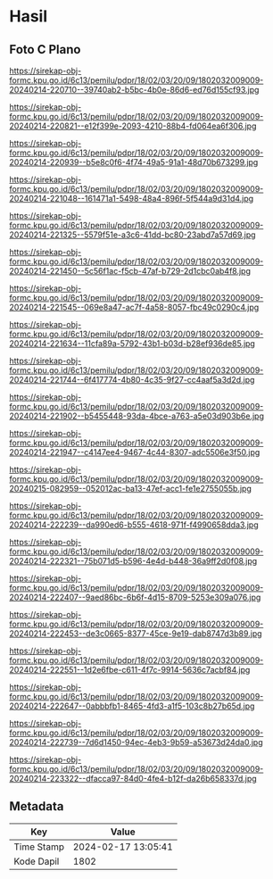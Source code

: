 # Hasil

## Foto C Plano

https://sirekap-obj-formc.kpu.go.id/6c13/pemilu/pdpr/18/02/03/20/09/1802032009009-20240214-220710--39740ab2-b5bc-4b0e-86d6-ed76d155cf93.jpg

https://sirekap-obj-formc.kpu.go.id/6c13/pemilu/pdpr/18/02/03/20/09/1802032009009-20240214-220821--e12f399e-2093-4210-88b4-fd064ea6f306.jpg

https://sirekap-obj-formc.kpu.go.id/6c13/pemilu/pdpr/18/02/03/20/09/1802032009009-20240214-220939--b5e8c0f6-4f74-49a5-91a1-48d70b673299.jpg

https://sirekap-obj-formc.kpu.go.id/6c13/pemilu/pdpr/18/02/03/20/09/1802032009009-20240214-221048--161471a1-5498-48a4-896f-5f544a9d31d4.jpg

https://sirekap-obj-formc.kpu.go.id/6c13/pemilu/pdpr/18/02/03/20/09/1802032009009-20240214-221325--5579f51e-a3c6-41dd-bc80-23abd7a57d69.jpg

https://sirekap-obj-formc.kpu.go.id/6c13/pemilu/pdpr/18/02/03/20/09/1802032009009-20240214-221450--5c56f1ac-f5cb-47af-b729-2d1cbc0ab4f8.jpg

https://sirekap-obj-formc.kpu.go.id/6c13/pemilu/pdpr/18/02/03/20/09/1802032009009-20240214-221545--069e8a47-ac7f-4a58-8057-fbc49c0290c4.jpg

https://sirekap-obj-formc.kpu.go.id/6c13/pemilu/pdpr/18/02/03/20/09/1802032009009-20240214-221634--11cfa89a-5792-43b1-b03d-b28ef936de85.jpg

https://sirekap-obj-formc.kpu.go.id/6c13/pemilu/pdpr/18/02/03/20/09/1802032009009-20240214-221744--6f417774-4b80-4c35-9f27-cc4aaf5a3d2d.jpg

https://sirekap-obj-formc.kpu.go.id/6c13/pemilu/pdpr/18/02/03/20/09/1802032009009-20240214-221902--b5455448-93da-4bce-a763-a5e03d903b6e.jpg

https://sirekap-obj-formc.kpu.go.id/6c13/pemilu/pdpr/18/02/03/20/09/1802032009009-20240214-221947--c4147ee4-9467-4c44-8307-adc5506e3f50.jpg

https://sirekap-obj-formc.kpu.go.id/6c13/pemilu/pdpr/18/02/03/20/09/1802032009009-20240215-082959--052012ac-ba13-47ef-acc1-fe1e2755055b.jpg

https://sirekap-obj-formc.kpu.go.id/6c13/pemilu/pdpr/18/02/03/20/09/1802032009009-20240214-222239--da990ed6-b555-4618-971f-f4990658dda3.jpg

https://sirekap-obj-formc.kpu.go.id/6c13/pemilu/pdpr/18/02/03/20/09/1802032009009-20240214-222321--75b071d5-b596-4e4d-b448-36a9ff2d0f08.jpg

https://sirekap-obj-formc.kpu.go.id/6c13/pemilu/pdpr/18/02/03/20/09/1802032009009-20240214-222407--9aed86bc-6b6f-4d15-8709-5253e309a076.jpg

https://sirekap-obj-formc.kpu.go.id/6c13/pemilu/pdpr/18/02/03/20/09/1802032009009-20240214-222453--de3c0665-8377-45ce-9e19-dab8747d3b89.jpg

https://sirekap-obj-formc.kpu.go.id/6c13/pemilu/pdpr/18/02/03/20/09/1802032009009-20240214-222551--1d2e6fbe-c611-4f7c-9914-5636c7acbf84.jpg

https://sirekap-obj-formc.kpu.go.id/6c13/pemilu/pdpr/18/02/03/20/09/1802032009009-20240214-222647--0abbbfb1-8465-4fd3-a1f5-103c8b27b65d.jpg

https://sirekap-obj-formc.kpu.go.id/6c13/pemilu/pdpr/18/02/03/20/09/1802032009009-20240214-222739--7d6d1450-94ec-4eb3-9b59-a53673d24da0.jpg

https://sirekap-obj-formc.kpu.go.id/6c13/pemilu/pdpr/18/02/03/20/09/1802032009009-20240214-223322--dfacca97-84d0-4fe4-b12f-da26b658337d.jpg


## Metadata

| Key        | Value               |
| ---------- | ------------------- |
| Time Stamp | 2024-02-17 13:05:41 |
| Kode Dapil | 1802                |



